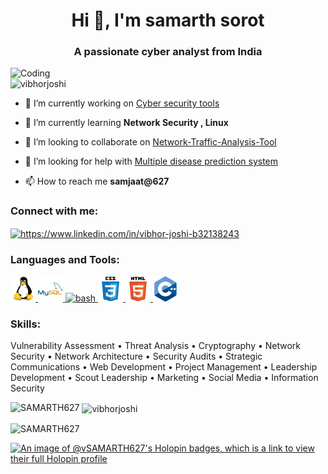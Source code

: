 <h1 align="center">Hi 👋, I'm samarth sorot</h1>
<h3 align="center">A passionate cyber analyst from India</h3>
<img align="right" alt="Coding" width="550" src="https://user-images.githubusercontent.com/10498744/210012254-234538ff-d198-48aa-8964-37e6fd45d227.gif">

<p align="left"> <img src="https://komarev.com/ghpvc/?username=SAMARTH627&label=Profile%20views&color=0e75b6&style=flat" alt="vibhorjoshi" /> </p>

- 🔭 I’m currently working on [Cyber security tools ](https://github.com/SAMARTH627/Cyber-Security-Tools)

- 🌱 I’m currently learning **Network Security , Linux**

- 👯 I’m looking to collaborate on [Network-Traffic-Analysis-Tool](https://github.com/SAMARTH627/Network-Traffic-Analysis-Tool)

- 🤝 I’m looking for help with [Multiple disease prediction system](https://publicmlwebapp-jiv44uyqzrjuznpfs6gnkx.streamlit.app/)

  
- 📫 How to reach me **samjaat@627**

<h3 align="left">Connect with me:</h3>
<p align="left">
<a href="https://www.linkedin.com/in/samarth-sorot-52b071233/" target="blank"><img align="center" src="https://raw.githubusercontent.com/rahuldkjain/github-profile-readme-generator/master/src/images/icons/Social/linked-in-alt.svg" alt="https://www.linkedin.com/in/vibhor-joshi-b32138243" height="30" width="40" /></a>
</p>

<h3 align="left">Languages and Tools:</h3>
<p align="left">
    <a href="https://www.linux.org/" target="_blank" rel="noreferrer">
        <img src="https://raw.githubusercontent.com/devicons/devicon/master/icons/linux/linux-original.svg" alt="linux" width="40" height="40"/>
    </a>
    <a href="https://www.mysql.com/" target="_blank" rel="noreferrer">
        <img src="https://raw.githubusercontent.com/devicons/devicon/master/icons/mysql/mysql-original-wordmark.svg" alt="mysql" width="40" height="40"/>
    </a>
    <a href="https://www.gnu.org/software/bash/" target="_blank" rel="noreferrer">
        <img src="https://www.vectorlogo.zone/logos/gnu_bash/gnu_bash-icon.svg" alt="bash" width="40" height="40"/>
    </a>
    <a href="https://www.w3schools.com/css/" target="_blank" rel="noreferrer">
        <img src="https://raw.githubusercontent.com/devicons/devicon/master/icons/css3/css3-original-wordmark.svg" alt="css3" width="40" height="40"/>
    </a>
    <a href="https://www.w3.org/html/" target="_blank" rel="noreferrer">
        <img src="https://raw.githubusercontent.com/devicons/devicon/master/icons/html5/html5-original-wordmark.svg" alt="html5" width="40" height="40"/>
    </a>
    <a href="https://www.w3schools.com/cpp/" target="_blank" rel="noreferrer">
        <img src="https://raw.githubusercontent.com/devicons/devicon/master/icons/cplusplus/cplusplus-original.svg" alt="cplusplus" width="40" height="40"/>
    </a>
</p>
<h3 align="left">Skills:</h3>
<p align="left">
    Vulnerability Assessment • Threat Analysis • Cryptography • Network Security • Network Architecture • Security Audits • Strategic Communications • Web Development • Project Management • Leadership Development • Scout Leadership • Marketing • Social Media • Information Security
</p>
<p><img align="left" src="https://github-readme-stats.vercel.app/api/top-langs?username=SAMARTH627&show_icons=true&locale=en&layout=compact" alt="SAMARTH627" /></p>

<p>&nbsp;<img align="center" src="https://github-readme-stats.vercel.app/api?username=vibhorjoshi&show_icons=true&locale=en" alt="vibhorjoshi" /></p>

<p><img align="center" src="https://github-readme-streak-stats.herokuapp.com/?user=SAMARTH627&" alt="SAMARTH627" /></p>

[![An image of @vSAMARTH627's Holopin badges, which is a link to view their full Holopin profile](https://holopin.me/SAMARTH627)](https://www.holopin.io/@samarth627)
